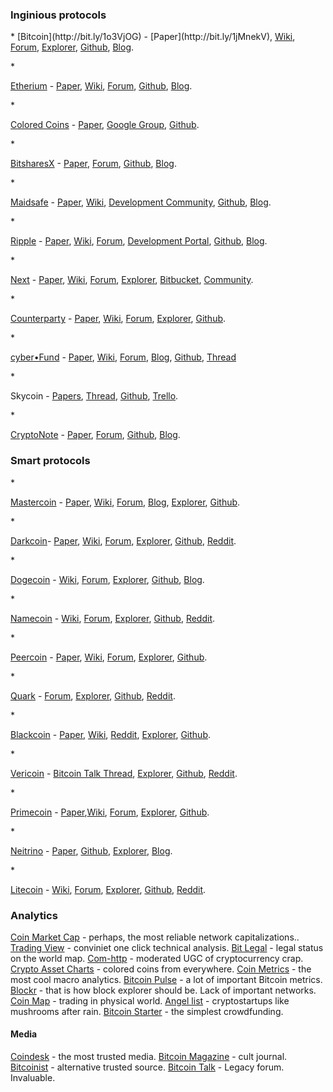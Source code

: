 <h3>Inginious protocols</h3>
* [Bitcoin](http://bit.ly/1o3VjOG) - [Paper](http://bit.ly/1jMnekV), <a href="http://bit.ly/1t0v5o6">Wiki</a>, <a href="http://bit.ly/1mWhgCB">Forum</a>, <a href="http://bit.ly/1xkY6cY">Explorer</a>, <a href="http://bit.ly/1mMNImg">Github</a>, <a href="http://bit.ly/TQR9BC">Blog</a>.</p>
* <p><a href="http://bit.ly/1oqUvWY">Etherium</a> - <a href="http://bit.ly/1lVKZeG">Paper</a>, <a href="http://bit.ly/1z9II4W">Wiki</a>, <a href="http://bit.ly/1pZ557g">Forum</a>, <a href="http://bit.ly/1pL9dMo">Github</a>, <a href="http://bit.ly/1vA1IFa">Blog</a>.</p>
* <p><a href="http://bit.ly/TELlL3">Colored Coins</a> - <a href="http://bit.ly/1mWi6PK">Paper</a>, <a href="http://bit.ly/1khjNCE">Google Group</a>, <a href="http://bit.ly/1jMoIvu">Github</a>.</p>
* <p><a href="http://bitshares-x.info/">BitsharesX</a> - <a href="http://bitshares.org/delegated-proof-of-stake/">Paper</a>, <a href="https://bitsharestalk.org/">Forum</a>, <a href="https://github.com/BitShares">Github</a>, <a href="http://bitshares.org/blog/">Blog</a>.</p>
* <p><a href="http://bit.ly/1z9JMFZ">Maidsafe</a> - <a href="http://bit.ly/1mnaGGf">Paper</a>, <a href="http://bit.ly/1rmY7MX">Wiki</a>, <a href="http://bit.ly/1lBCpx2">Development Community</a>, <a href="http://bit.ly/1o3WSMm">Github</a>, <a href="http://bit.ly/1lBCwIU">Blog</a>.</p>
* <p><a href="http://bit.ly/1j82UKP">Ripple</a> - <a href="http://bit.ly/VHi30y">Paper</a>, <a href="http://bit.ly/VgPCWy">Wiki</a>, <a href="http://bit.ly/1mb0gI1">Forum</a>, <a href="http://bit.ly/1xl2it9">Development Portal</a>, <a href="http://bit.ly/1qpTDDL">Github</a>, <a href="http://bit.ly/1iZ1wzj">Blog</a>.</p>
* <p><a href="http://bit.ly/VgQdri">Next</a> - <a href="http://bit.ly/1mb0GOS">Paper</a>, <a href="http://bit.ly/1mWkar2">Wiki</a>, <a href="http://bit.ly/1iZM6dJ">Forum</a>, <a href="http://bit.ly/TEMEcW">Explorer</a>, <a href="http://bit.ly/1pLaXFm">Bitbucket</a>, <a href="http://bit.ly/1iZ2cVk">Community</a>.</p>
* <p><a href="http://bit.ly/1mWiXQz">Counterparty</a> - <a href="http://bit.ly/1mWiWfu">Paper</a>, <a href="http://bit.ly/1mWiSfP">Wiki</a>, <a href="http://bit.ly/1mWiPjV">Forum</a>, <a href="http://bit.ly/1mWiNsv">Explorer</a>, <a href="http://bit.ly/1mWiMEQ">Github</a>.</p>
* <p><a href="http://cyberFund">cyber•Fund</a> - <a href="http://paper.cyber.fund">Paper</a>, <a href="http://wiki.cyber.fund">Wiki</a>, <a href="http://forum.cyber.fund">Forum</a>, <a href="http://blog.cyber.fund">Blog</a>, <a href="https://github.com/cyberFund">Github</a>, <a href="https://bitcointalk.org/index.php?topic=789798.msg8900550#msg8900550">Thread</a></p>
* <p>Skycoin - <a href="http://bit.ly/1lBBaxR">Papers</a>, <a href="http://bit.ly/1t0w5sB">Thread</a>, <a href="http://bit.ly/1iYYYBe">Github</a>, <a href="http://bit.ly/1z9Jcbt">Trello</a>.</p>
* <p><a href="http://bit.ly/1pBAB9e">CryptoNote</a> - <a href="http://bit.ly/1nN0WE2">Paper</a>, <a href="http://bit.ly/1voraAu">Forum</a>, <a href="http://bit.ly/1sJTrmf">Github</a>, <a href="http://bit.ly/1rEuAOO">Blog</a>.</p>

<h3>Smart protocols</h3>
* <p><a href="http://bit.ly/1mMPbck">Mastercoin</a> - <a href="http://bit.ly/1qSFEpl">Paper</a>, <a href="http://bit.ly/VgNApn">Wiki</a>, <a href="http://bit.ly/1mWitdg">Forum</a>, <a href="http://bit.ly/1o3Wuxs">Blog</a>, <a href="http://bit.ly/1maZaw4">Explorer</a>, <a href="http://bit.ly/1pL9U8d">Github</a>.</p>
* <p><a href="http://bit.ly/TEMUc7">Darkcoin</a>- <a href="http://bit.ly/1mMSaBi">Paper</a>, <a href="http://bit.ly/1s1RaP3">Wiki</a>, <a href="http://bit.ly/1khnHLW">Forum</a>, <a href="http://bit.ly/1pZ7YVx">Explorer</a>, <a href="http://bit.ly/1vA6Itx">Github</a>, <a href="http://bit.ly/1iZ2Lyt">Reddit</a>.</p>
* <p><a href="http://dogecoin.com/">Dogecoin</a> - <a href="http://bit.ly/1vA6Lp7">Wiki</a>, <a href="http://bit.ly/1mMSiRi">Forum</a>, <a href="http://bit.ly/1mWkO7S">Explorer</a>, <a href="http://bit.ly/1iZ2FqB">Github</a>, <a href="http://bit.ly/1qSHEhd">Blog</a>.</p>
* <p><a href="http://bit.ly/TEMW3J">Namecoin</a> - <a href="http://bit.ly/1mb1frT">Wiki</a>, <a href="http://bit.ly/1t0zZBz">Forum</a>, <a href="http://bit.ly/VHiS9A">Explorer</a>, <a href="http://bit.ly/1t0zUOi">Github</a>, <a href="http://bit.ly/VgRcrq">Reddit</a>.</p>
* <p><a href="http://bit.ly/1mWky99">Peercoin</a> - <a href="http://bit.ly/1mWkzd7">Paper</a>, <a href="http://bit.ly/1mWktCg">Wiki</a>, <a href="http://bit.ly/1mWiAFK">Forum</a>, <a href="http://bit.ly/1obYTr9">Explorer</a>, <a href="http://bit.ly/1mWkplX">Github</a>.</p>
* <p><a href="http://www.qrk.cc/">Quark</a> - <a href="http://bit.ly/1mWkbLJ">Forum</a>, <a href="http://bit.ly/1mWk6rp">Explorer</a>, <a href="http://bit.ly/1mWk4ja">Github</a>, <a href="http://bit.ly/1mWjX77">Reddit</a>.</p>
* <p><a href="http://bit.ly/1rgWa4R">Blackcoin</a> - <a href="http://bit.ly/1mWjTVa">Paper</a>, <a href="http://bit.ly/1mWjSAz">Wiki</a>, <a href="http://bit.ly/VHieZG">Reddit</a>, <a href="http://bit.ly/1mWjHoF">Explorer</a>, <a href="http://bit.ly/1mWjGBb">Github</a>.</p>
* <p><a href="http://bit.ly/1mWjEtf">Vericoin</a> - <a href="http://bit.ly/1mWjt15">Bitcoin Talk Thread</a>, <a href="http://bit.ly/1mWjl1t">Explorer</a>, <a href="http://bit.ly/1mWjjqt">Github</a>, <a href="http://bit.ly/1mMQeZA">Reddit</a>.</p>
* <p><a href="http://bit.ly/1mWiIFa">Primecoin</a> - <a href="http://bit.ly/1mWiG05">Paper</a>,<a href="http://bit.ly/1mWiC0g">Wiki</a>, <a href="http://bit.ly/1mWiAFK">Forum</a>, <a href="http://bit.ly/1mWiwpt">Explorer</a>, <a href="http://bit.ly/1mWipdm">Github</a>.</p>
* <p><a href="http://bit.ly/1mWhLwp">Neitrino</a> - <a href="http://bit.ly/1mWhHga">Paper</a>, <a href="http://bit.ly/1mWhDgq">Github</a>, <a href="http://bit.ly/1mWhBoP">Explorer</a>, <a href="http://bit.ly/1mWhhGD">Blog</a>.</p>
* <p><a href="http://bit.ly/VHiHLu">Litecoin</a> - <a href="http://bit.ly/TQTsVx">Wiki</a>, <a href="http://bit.ly/1z9LuXT">Forum</a>, <a href="http://bit.ly/1vA6nHd">Explorer</a>, <a href="http://bit.ly/1lBE3Ph">Github</a>, <a href="http://bit.ly/1jMrilb">Reddit</a>.</p>

<h3>Analytics</h3>
<a href="http://coinmarketcap.com/">Coin Market Cap</a> - perhaps, the most reliable network capitalizations..
<a href="https://www.tradingview.com">Trading View</a> - conviniet one click technical analysis.
<a href="http://www.bitlegal.net/">Bit Legal</a> - legal status on the world map.
<a href="http://com-http.us/">Com-http</a> - moderated UGC of cryptocurrency crap.
<a href="http://www.cryptoassetcharts.info/">Crypto Asset Charts</a> - colored coins from everywhere.
<a href="http://www.coinometrics.com/">Coin Metrics</a> - the most cool macro analytics.
<a href="http://www.bitcoinpulse.com/">Bitcoin Pulse</a> - a lot of important Bitcoin metrics.
<a href="http://blockr.io/">Blockr</a> - that is how block explorer should be. Lack of important networks.
<a href="http://coinmap.org/">Coin Map</a> - trading in physical world.
<a href="http://bit.ly/1s1WLVp">Angel list</a> - cryptostartups like mushrooms after rain.
<a href="https://bitcoinstarter.com/">Bitcoin Starter</a> - the simplest crowdfunding.

<h4>Media</h4>
<a href="http://bit.ly/TEPpLq">Coindesk</a> - the most trusted media.
<a href="http://bit.ly/1pZbCPd">Bitcoin Magazine</a> - cult journal.
<a href="http://bit.ly/1o41P7P">Bitcoinist</a> - alternative trusted source.
<a href="https://bitcointalk.org/">Bitcoin Talk</a> - Legacy forum. Invaluable.

